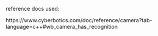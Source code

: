 reference docs used:

<p>
https://www.cyberbotics.com/doc/reference/camera?tab-language=c++#wb_camera_has_recognition
</p>
